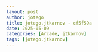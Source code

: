 ```yaml
---
layout: post
author: jotego
title: jotego.jtkarnov - cf5f59a
date: 2025-05-09
categories: [Arcade, jtkarnov]
tags: [jotego.jtkarnov]
---
```


